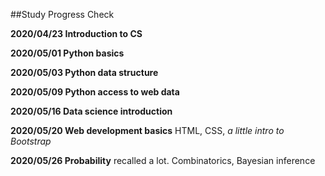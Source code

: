 ##Study Progress Check

**2020/04/23 Introduction to CS**

**2020/05/01 Python basics**

**2020/05/03 Python data structure**

**2020/05/09 Python access to web data**

**2020/05/16 Data science introduction**

**2020/05/20 Web development basics**
HTML, CSS, _a little intro to Bootstrap_

**2020/05/26 Probability**
recalled a lot. Combinatorics, Bayesian inference
